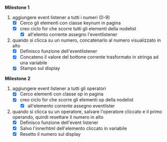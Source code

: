 **Milestone 1**
1. aggiungere event listener a tutti i numeri (0-9)
    - [x] Cerco gli elementi con classe keynum in pagina
    - [x] creo ciclo for che scorre tutti gli elementi della nodelist
        - [x] all'elemto corrente assegno l'eventlistener
2. quando si clicca su un numero, concatenarlo al numero visualizzato in alto
    - [x] Definisco funzione dell'eventlistener
    - [x] Concateno il valore del bottone corrente trasformato in stringa ad una variabile
    - [x] Stampo sul display

**Milestone 2**
1. aggiungere event listener a tutti gli operatori
    - [x] Cerco elementi con classe op in pagina
    - [x] creo ciclo for che scorre gli elementi op della nodelist
        - [x] all'elemento corrente assegno eventlister
2. quando si clicca su un operatore, salvare l'operatore cliccato e il primo operando, quindi resettare il numero in alto
    - [x] Definisco funzione dell'event listener
    - [x] Salvo l'innerhtml dell'elemento cliccato in variabile
    - [x] Resetto il numero sul display
